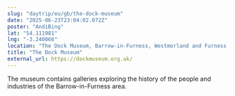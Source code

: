 ```yaml
---
slug: "daytrip/eu/gb/the-dock-museum"
date: "2025-06-23T23:04:02.072Z"
poster: "AndiBing"
lat: "54.111981"
lng: "-3.240066"
location: "The Dock Museum, Barrow-in-Furness, Westmorland and Furness, England, LA14 2PW, United Kingdom"
title: "The Dock Museum"
external_url: https://dockmuseum.org.uk/
---
```

The museum contains galleries exploring the history of the people and industries of the Barrow-in-Furness area.